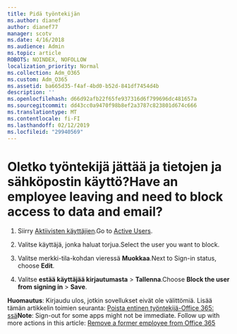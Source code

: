 ```yaml
---
title: Pidä työntekijän
ms.author: dianef
author: dianef77
manager: scotv
ms.date: 4/16/2018
ms.audience: Admin
ms.topic: article
ROBOTS: NOINDEX, NOFOLLOW
localization_priority: Normal
ms.collection: Adm_O365
ms.custom: Adm_O365
ms.assetid: ba665d35-f4af-4bd0-b52d-841df7454d4b
description: ''
ms.openlocfilehash: d66d92afb22f65fe937316d6f799696dc481657a
ms.sourcegitcommit: dd43cc0a9470f98b8ef2a3787c823801d674c666
ms.translationtype: MT
ms.contentlocale: fi-FI
ms.lasthandoff: 02/12/2019
ms.locfileid: "29940569"
---
```

# <a name="have-an-employee-leaving-and-need-to-block-access-to-data-and-email"></a><span data-ttu-id="30093-102">Oletko työntekijä jättää ja tietojen ja sähköpostin käyttö?</span><span class="sxs-lookup"><span data-stu-id="30093-102">Have an employee leaving and need to block access to data and email?</span></span>
  
1. <span data-ttu-id="30093-103">Siirry [Aktiivisten käyttäjien](https://admin.microsoft.com/Adminportal/Home?source=applauncher#/users).</span><span class="sxs-lookup"><span data-stu-id="30093-103">Go to [Active Users](https://admin.microsoft.com/Adminportal/Home?source=applauncher#/users).</span></span>
    
2. <span data-ttu-id="30093-104">Valitse käyttäjä, jonka haluat torjua.</span><span class="sxs-lookup"><span data-stu-id="30093-104">Select the user you want to block.</span></span> 
    
3. <span data-ttu-id="30093-105">Valitse merkki-tila-kohdan vieressä **Muokkaa**.</span><span class="sxs-lookup"><span data-stu-id="30093-105">Next to Sign-in status, choose **Edit**.</span></span> 
    
4. <span data-ttu-id="30093-106">Valitse **estää käyttäjää kirjautumasta** \> **Tallenna**.</span><span class="sxs-lookup"><span data-stu-id="30093-106">Choose **Block the user from signing in** \> **Save**.</span></span> 
    
 <span data-ttu-id="30093-p101">**Huomautus**: Kirjaudu ulos, jotkin sovellukset eivät ole välittömiä. Lisää tämän artikkelin toimien seuranta: [Poista entinen työntekijä-Office 365: ssä](https://support.office.com/article/Remove-a-former-employee-from-Office-365-44d96212-4d90-4027-9aa9-a95eddb367d1.aspx)</span><span class="sxs-lookup"><span data-stu-id="30093-p101">**Note**: Sign-out for some apps might not be immediate. Follow up with more actions in this article: [Remove a former employee from Office 365](https://support.office.com/article/Remove-a-former-employee-from-Office-365-44d96212-4d90-4027-9aa9-a95eddb367d1.aspx)</span></span>
  

